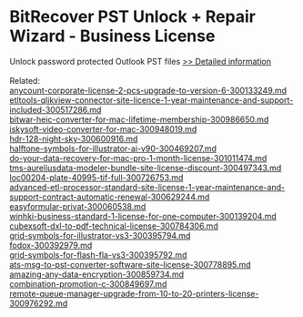 # BitRecover PST Unlock + Repair Wizard - Business License
Unlock password protected Outlook PST files
[>> Detailed information](https://secure.shareit.com/shareit/product.html?productid=300978862&affiliateid=200057808)<br/><br/>Related:
<br />[anycount-corporate-license-2-pcs-upgrade-to-version-6-300133249.md](https://github.com/downloadplanet/downloadplanet/blob/main/anycount-corporate-license-2-pcs-upgrade-to-version-6-300133249.md)<br />[etltools-qlikview-connector-site-licence-1-year-maintenance-and-support-included-300517286.md](https://github.com/downloadplanet/downloadplanet/blob/main/etltools-qlikview-connector-site-licence-1-year-maintenance-and-support-included-300517286.md)<br />[bitwar-heic-converter-for-mac-lifetime-membership-300986650.md](https://github.com/downloadplanet/downloadplanet/blob/main/bitwar-heic-converter-for-mac-lifetime-membership-300986650.md)<br />[iskysoft-video-converter-for-mac-300948019.md](https://github.com/downloadplanet/downloadplanet/blob/main/iskysoft-video-converter-for-mac-300948019.md)<br />[hdr-128-night-sky-300600916.md](https://github.com/downloadplanet/downloadplanet/blob/main/hdr-128-night-sky-300600916.md)<br />[halftone-symbols-for-illustrator-ai-v90-300469207.md](https://github.com/downloadplanet/downloadplanet/blob/main/halftone-symbols-for-illustrator-ai-v90-300469207.md)<br />[do-your-data-recovery-for-mac-pro-1-month-license-301011474.md](https://github.com/downloadplanet/downloadplanet/blob/main/do-your-data-recovery-for-mac-pro-1-month-license-301011474.md)<br />[tms-aureliusdata-modeler-bundle-site-license-discount-300497343.md](https://github.com/downloadplanet/downloadplanet/blob/main/tms-aureliusdata-modeler-bundle-site-license-discount-300497343.md)<br />[loc00204-plate-40995-tif-full-300726753.md](https://github.com/downloadplanet/downloadplanet/blob/main/loc00204-plate-40995-tif-full-300726753.md)<br />[advanced-etl-processor-standard-site-license-1-year-maintenance-and-support-contract-automatic-renewal-300629244.md](https://github.com/downloadplanet/downloadplanet/blob/main/advanced-etl-processor-standard-site-license-1-year-maintenance-and-support-contract-automatic-renewal-300629244.md)<br />[easyformular-privat-300060538.md](https://github.com/downloadplanet/downloadplanet/blob/main/easyformular-privat-300060538.md)<br />[winhki-business-standard-1-license-for-one-computer-300139204.md](https://github.com/downloadplanet/downloadplanet/blob/main/winhki-business-standard-1-license-for-one-computer-300139204.md)<br />[cubexsoft-dxl-to-pdf-technical-license-300784306.md](https://github.com/downloadplanet/downloadplanet/blob/main/cubexsoft-dxl-to-pdf-technical-license-300784306.md)<br />[grid-symbols-for-illustrator-vs3-300395794.md](https://github.com/downloadplanet/downloadplanet/blob/main/grid-symbols-for-illustrator-vs3-300395794.md)<br />[fodox-300392979.md](https://github.com/downloadplanet/downloadplanet/blob/main/fodox-300392979.md)<br />[grid-symbols-for-flash-fla-vs3-300395792.md](https://github.com/downloadplanet/downloadplanet/blob/main/grid-symbols-for-flash-fla-vs3-300395792.md)<br />[ats-msg-to-pst-converter-software-site-license-300778895.md](https://github.com/downloadplanet/downloadplanet/blob/main/ats-msg-to-pst-converter-software-site-license-300778895.md)<br />[amazing-any-data-encryption-300859734.md](https://github.com/downloadplanet/downloadplanet/blob/main/amazing-any-data-encryption-300859734.md)<br />[combination-promotion-c-300849697.md](https://github.com/downloadplanet/downloadplanet/blob/main/combination-promotion-c-300849697.md)<br />[remote-queue-manager-upgrade-from-10-to-20-printers-license-300976292.md](https://github.com/downloadplanet/downloadplanet/blob/main/remote-queue-manager-upgrade-from-10-to-20-printers-license-300976292.md)